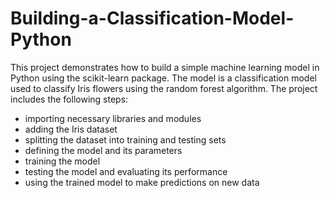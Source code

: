 # Building-a-Classification-Model-Python

This project demonstrates how to build a simple machine learning model in Python using the scikit-learn package. The model is a classification model used to classify Iris flowers using the random forest algorithm. The project includes the following steps: 
- importing necessary libraries and modules
- adding the Iris dataset
- splitting the dataset into training and testing sets
- defining the model and its parameters
- training the model
- testing the model and evaluating its performance
- using the trained model to make predictions on new data
